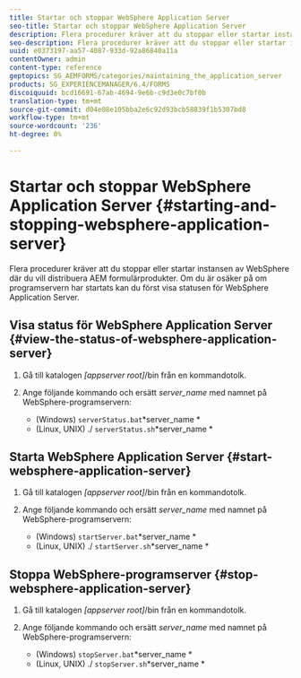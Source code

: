 ```yaml
---
title: Startar och stoppar WebSphere Application Server
seo-title: Startar och stoppar WebSphere Application Server
description: Flera procedurer kräver att du stoppar eller startar instansen av WebSphere där du vill distribuera AEM formulärprodukter. I det här dokumentet beskrivs hur du startar och stoppar WebSphere Application Server.
seo-description: Flera procedurer kräver att du stoppar eller startar instansen av WebSphere där du vill distribuera AEM formulärprodukter. I det här dokumentet beskrivs hur du startar och stoppar WebSphere Application Server.
uuid: e0373197-aa57-4087-933d-92a86840a11a
contentOwner: admin
content-type: reference
geptopics: SG_AEMFORMS/categories/maintaining_the_application_server
products: SG_EXPERIENCEMANAGER/6.4/FORMS
discoiquuid: bcd16691-67ab-4694-9e6b-c9d3e0c7bf0b
translation-type: tm+mt
source-git-commit: d04e08e105bba2e6c92d93bcb58839f1b5307bd8
workflow-type: tm+mt
source-wordcount: '236'
ht-degree: 0%

---
```



# Startar och stoppar WebSphere Application Server {#starting-and-stopping-websphere-application-server}

Flera procedurer kräver att du stoppar eller startar instansen av WebSphere där du vill distribuera AEM formulärprodukter. Om du är osäker på om programservern har startats kan du först visa statusen för WebSphere Application Server.

## Visa status för WebSphere Application Server {#view-the-status-of-websphere-application-server}

1. Gå till katalogen *[appserver root]*/bin från en kommandotolk.
1. Ange följande kommando och ersätt *server_name* med namnet på WebSphere-programservern:

   * (Windows) `serverStatus.bat`*server_name *
   * (Linux, UNIX) ./ `serverStatus.sh`*server_name *

## Starta WebSphere Application Server {#start-websphere-application-server}

1. Gå till katalogen *[appserver root]*/bin från en kommandotolk.
1. Ange följande kommando och ersätt *server_name* med namnet på WebSphere-programservern:

   * (Windows) `startServer.bat`*server_name *
   * (Linux, UNIX) ./ `startServer.sh`*server_name *

## Stoppa WebSphere-programserver {#stop-websphere-application-server}

1. Gå till katalogen *[appserver root]*/bin från en kommandotolk.
1. Ange följande kommando och ersätt *server_name* med namnet på WebSphere-programservern:

   * (Windows) `stopServer.bat`*server_name *
   * (Linux, UNIX) ./ `stopServer.sh`*server_name *

